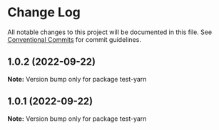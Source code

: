 # Change Log

All notable changes to this project will be documented in this file.
See [Conventional Commits](https://conventionalcommits.org) for commit guidelines.

## 1.0.2 (2022-09-22)

**Note:** Version bump only for package test-yarn





## 1.0.1 (2022-09-22)

**Note:** Version bump only for package test-yarn

